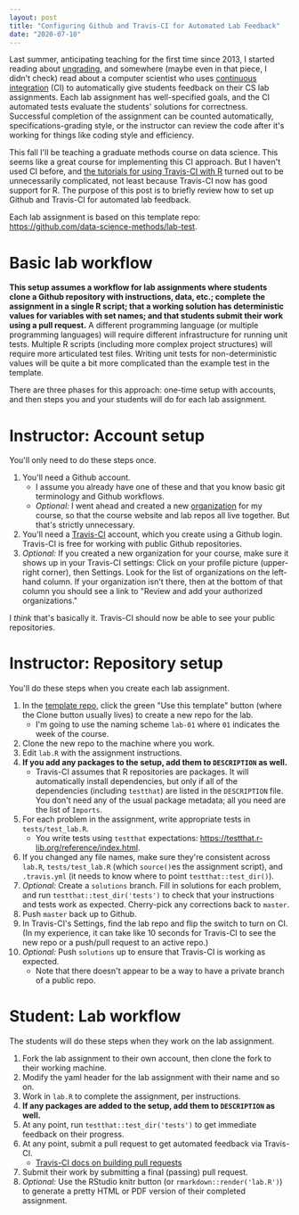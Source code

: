 ```yaml
---
layout: post
title: "Configuring Github and Travis-CI for Automated Lab Feedback"
date: "2020-07-10"
---
```


Last summer, anticipating teaching for the first time since 2013, I started reading about [ungrading](https://www.insidehighered.com/news/2019/04/02/professors-reflections-their-experiences-ungrading-spark-renewed-interest-student), and somewhere (maybe even in that piece, I didn't check) read about a computer scientist who uses [continuous integration](https://en.wikipedia.org/wiki/Continuous_integration) (CI) to automatically give students feedback on their CS lab assignments.  Each lab assignment has well-specified goals, and the CI automated tests evaluate the students' solutions for correctness.  Successful completion of the assignment can be counted automatically, specifications-grading style, or the instructor can review the code after it's working for things like coding style and efficiency.  

This fall I'll be teaching a graduate methods course on data science.  This seems like a great course for implementing this CI approach.  But I haven't used CI before, and [the tutorials for using Travis-CI with R](https://kieranhealy.org/blog/archives/2015/10/16/using-containerized-travis-ci-to-check-r-in-rmarkdown-files/) turned out to be unnecessarily complicated, not least because Travis-CI now has good support for R.  The purpose of this post is to briefly review how to set up Github and Travis-CI for automated lab feedback.  

Each lab assignment is based on this template repo:    <https://github.com/data-science-methods/lab-test>.  


# Basic lab workflow #

**This setup assumes a workflow for lab assignments where students clone a Github repository with instructions, data, etc.; complete the assignment in a single R script; that a working solution has deterministic values for variables with set names; and that students submit their work using a pull request.**   A different programming language (or multiple programming languages) will require different infrastructure for running unit tests.  Multiple R scripts (including more complex project structures) will require more articulated test files.  Writing unit tests for non-deterministic values will be quite a bit more complicated than the example test in the template.  

There are three phases for this approach:  one-time setup with accounts, and then steps you and your students will do for each lab assignment.  


# Instructor: Account setup #

You'll only need to do these steps once.  

1. You'll need a Github account.  
	- I assume you already have one of these and that you know basic git terminology and Github workflows.  
	- *Optional:* I went ahead and created a new [organization](https://github.com/settings/organizations) for my course, so that the course website and lab repos all live together.  But that's strictly unnecessary.  
2. You'll need a [Travis-CI](https://travis-ci.org) account, which you create using a Github login.  Travis-CI is free for working with public Github repositories.  
3. *Optional:* If you created a new organization for your course, make sure it shows up in your Travis-CI settings:  Click on your profile picture (upper-right corner), then Settings.   Look for the list of organizations on the left-hand column.  If your organization isn't there, then at the bottom of that column you should see a link to "Review and add your authorized organizations."  

I *think* that's basically it.  Travis-CI should now be able to see your public repositories.  


# Instructor: Repository setup #

You'll do these steps when you create each lab assignment.  

1. In the [template repo](https://github.com/data-science-methods/lab-test), click the green "Use this template" button (where the Clone button usually lives) to create a new repo for the lab.  
	- I'm going to use the naming scheme `lab-01` where `01` indicates the week of the course.  
2. Clone the new repo to the machine where you work.  
3. Edit `lab.R` with the assignment instructions.  
4. **If you add any packages to the setup, add them to `DESCRIPTION` as well.** 
	- Travis-CI assumes that R repositories are packages.  It will automatically install dependencies, but only if all of the dependencies (including `testthat`) are listed in the `DESCRIPTION` file.  You don't need any of the usual package metadata; all you need are the list of `Imports`.  
5. For each problem in the assignment, write appropriate tests in `tests/test_lab.R`.  
	- You write tests using `testthat` expectations:  <https://testthat.r-lib.org/reference/index.html>.  
6. If you changed any file names, make sure they're consistent across `lab.R`, `tests/test_lab.R` (which `source()`es the assignment script), and `.travis.yml` (it needs to know where to point `testthat::test_dir()`).  
7. *Optional:* Create a `solutions` branch.  Fill in solutions for each problem, and run `testthat::test_dir('tests')` to check that your instructions and tests work as expected.  Cherry-pick any corrections back to `master`. 
8. Push `master` back up to Github.  
9. In Travis-CI's Settings, find the lab repo and flip the switch to turn on CI.  (In my experience, it can take like 10 seconds for Travis-CI to see the new repo or a push/pull request to an active repo.) 
10. *Optional:* Push `solutions` up to ensure that Travis-CI is working as expected.  
	- Note that there doesn't appear to be a way to have a private branch of a public repo.  


# Student: Lab workflow #

The students will do these steps when they work on the lab assignment.  

1. Fork the lab assignment to their own account, then clone the fork to their working machine.  
2. Modify the yaml header for the lab assignment with their name and so on. 
3. Work in `lab.R` to complete the assignment, per instructions.  
4. **If any packages are added to the setup, add them to `DESCRIPTION` as well.**
5. At any point, run `testthat::test_dir('tests')` to get immediate feedback on their progress.  
6. At any point, submit a pull request to get automated feedback via Travis-CI.  
	- [Travis-CI docs on building pull requests](https://docs.travis-ci.com/user/pull-requests/)
7. Submit their work by submitting a final (passing) pull request.  
8. *Optional:* Use the RStudio knitr button (or `rmarkdown::render('lab.R')`) to generate a pretty HTML or PDF version of their completed assignment.  






